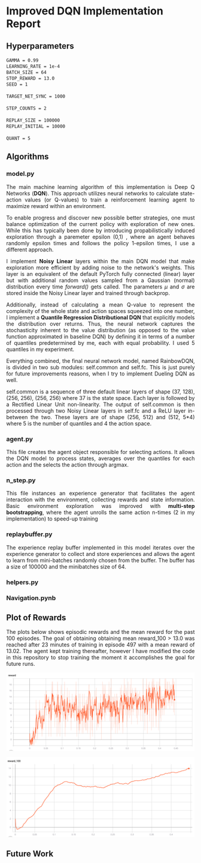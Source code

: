 # Improved DQN Implementation Report

## Hyperparameters

    GAMMA = 0.99
    LEARNING_RATE = 1e-4
    BATCH_SIZE = 64
    STOP_REWARD = 13.0
    SEED = 1

    TARGET_NET_SYNC = 1000

    STEP_COUNTS = 2

    REPLAY_SIZE = 100000
    REPLAY_INITIAL = 10000

    QUANT = 5

## Algorithms

### model.py

<p align=justify>The main machine learning algorithm of this implementation is Deep Q Networks (<b>DQN</b>). This approach utilizes neural networks to calculate state-action values (or Q-values) to train a reinforcement learning agent to maximize reward within an environment.</p>

<p align=justify>To enable progress and discover new possible better strategies, one must balance optimization of the current policy with exploration of new ones. While this has typically been done by introducing propabilistically induced exploration through a paremeter epsilon (0,1) , where an agent behaves randomly epsilon times and follows the policy 1-epsilon times, I use a different approach.</p>

<p align=justify>I implement <b>Noisy Linear</b> layers within the main DQN model that make exploration more efficient by adding noise to the network's weights. This layer is an equivalent of the default PyTorch fully connected (linear) layer but with additional random values sampled from a Gaussian (normal) distribution every time <i>forward()</i> gets called. The parameters <i>µ</i> and <i>σ</i> are stored inside the Noisy Linear layer and trained through backprop.</p>

<p align=justify>Additionally, instead of calculating a mean Q-value to represent the complexity of the whole state and action spaces squeezed into one number, I implement a <b>Quantile Regression Distributional DQN</b> that explicitly models the distribution over returns. Thus, the neural network captures the stochasticity inherent to the value distribution (as opposed to the value function approximated in baseline DQN) by defining it in terms of a number of quantiles predetermined by me, each with equal probability. I used 5 quantiles in my experiment.</p>

<p align=justify>Everything combined, the final neural network model, named RainbowDQN, is divided in two sub modules: self.common and self.fc. This is just purely for future improvements reasons, when I try to implement Dueling DQN as well.</p>

<p align=justify> self.common is a sequence of three default linear layers of shape (37, 128), (256, 256), (256, 256) where 37 is the state space. Each layer is followed by a Rectified Linear Unit non-linearity. The output of self.common is then processed through two Noisy Linear layers in self.fc and a ReLU layer in-between the two. These layers are of shape (256, 512) and (512, 5*4) where 5 is the number of quantiles and 4 the action space.</p> 

### agent.py

<p align=justify>This file creates the agent object responsible for selecting actions. It allows the DQN model to process states, averages over the quantiles for each action and the selects the action through argmax.</p>

### n_step.py

<p align=justify>This file instances an experience generator that facilitates the agent interaction with the environment, collecting rewards and state information. Basic environment exploration was improved with <b>multi-step bootstrapping</b>, where the agent unrolls the same action n-times (2 in my implementation) to speed-up training</p>

### replaybuffer.py

<p align=justify>The experience replay buffer implemented in this model iterates over the experience generator to collect and store experiences and allows the agent to learn from mini-batches randomly chosen from the buffer. The buffer has a size of 100000 and the minibatches size of 64.</p>

### helpers.py



### Navigation.pynb



## Plot of Rewards

<p align=justify> The plots below shows episodic rewards and the mean reward for the past 100 episodes. The goal of obtaining obtaining mean reward_100 > 13.0 was reached after 23 minutes of training in episode 497 with a mean reward of 13.02. The agent kept training thereafter, however I have modified the code in this repository to stop training the moment it accomplishes the goal for future runs.</p>

<p align="center"><img src="https://github.com/inigo-irigaray/DQN-Navigation/blob/master/imgs/reward_plot.png"></p>

<p align="center"><img src="https://github.com/inigo-irigaray/DQN-Navigation/blob/master/imgs/reward100_plot.png"></p>

## Future Work

